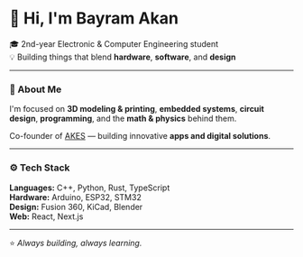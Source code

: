 # 👋 Hi, I'm Bayram Akan  

🎓 2nd-year Electronic & Computer Engineering student  
💡 Building things that blend **hardware**, **software**, and **design**

---

### 🔧 About Me  
I'm focused on **3D modeling & printing**, **embedded systems**, **circuit design**, **programming**, and the **math & physics** behind them.  

Co-founder of [AKES](https://akes.co) — building innovative **apps and digital solutions**.  

---

### ⚙️ Tech Stack  
**Languages:** C++, Python, Rust, TypeScript  
**Hardware:** Arduino, ESP32, STM32  
**Design:** Fusion 360, KiCad, Blender  
**Web:** React, Next.js  

---

⭐ _Always building, always learning._
